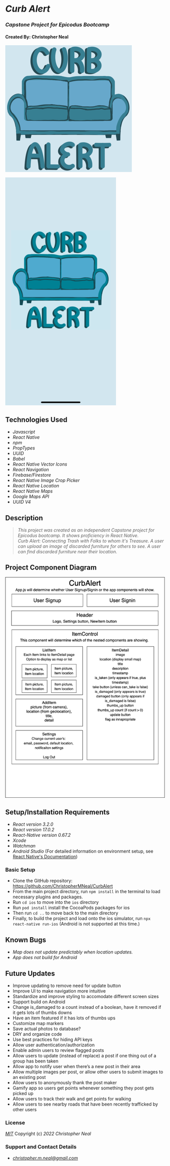 # **_Curb Alert_**

### _Capstone Project for Epicodus Bootcamp_

#### Created By: **Christopher Neal**

![Curb Alert Logo](./src/assets/logo400.png)

![Curb Alert Demo Gif](./screenshots/animated-demo-smaller.png)

## Technologies Used

- _Javascript_
- _React Native_
- _npm_
- _PropTypes_
- _UUID_
- _Babel_
- _React Native Vector Icons_
- _React Navigation_
- _Firebase/Firestore_
- _React Native Image Crop Picker_
- _React Native Location_
- _React Native Maps_
- _Google Maps API_
- _UUID V4_

## Description

> _This project was created as an independent Capstone project for Epicodus bootcamp. It shows proficiency in React Native._  
> _Curb Alert: Connecting Trash with Folks to whom it's Treasure. A user can upload an image of discarded furniture for others to see. A user can find discarded furniture near their location._

## Project Component Diagram

![Project Component Diagram](./project-diagram.drawio.png)

## Setup/Installation Requirements

- _React version 3.2.0_
- _React version 17.0.2_
- _React-Native version 0.67.2_
- _Xcode_
- _Watchman_
- _Android Studio_
  (For detailed information on environment setup, see [React Native's Documentation](https://reactnative.dev/docs/environment-setup))

### Basic Setup

- Clone the GitHub repository: https://github.com/ChristopherMNeal/CurbAlert
- From the main project directory, run `npm install` in the terminal to load necessary plugins and packages.
- Run `cd ios` to move into the `ios` directory
- Run `pod install` install the CocoaPods packages for ios
- Then run `cd ..` to move back to the main directory
- Finally, to build the project and load onto the ios simulator, run `npx react-native run-ios` (Android is not supported at this time.)

## Known Bugs

- _Map does not update predictably when location updates._
- _App does not build for Android_

## Future Updates

- Improve updating to remove need for update button
- Improve UI to make navigation more intuitive
- Standardize and improve styling to accomodate different screen sizes
- Support build on Android
- Change is_damaged to a count instead of a boolean, have it removed if it gets lots of thumbs downs
- Have an item featured if it has lots of thumbs ups
- Customize map markers
- Save actual photos to database?
- DRY and organize code
- Use best practices for hiding API keys
- Allow user authentication/authorization
- Enable admin users to review flagged posts
- Allow users to update (instead of replace) a post if one thing out of a group has been taken
- Allow app to notify user when there’s a new post in their area
- Allow multiple images per post, or allow other users to submit images to an existing post
- Allow users to anonymously thank the post maker
- Gamify app so users get points whenever something they post gets picked up
- Allow users to track their walk and get points for walking
- Allow users to see nearby roads that have been recently trafficked by other users

### License

_[MIT](https://opensource.org/licenses/MIT)_
Copyright (c) _2022_ _Christopher Neal_

### Support and Contact Details

- _[christopher.m.neal@gmail.com](mailto:christopher.m.neal@gmail.com)_
